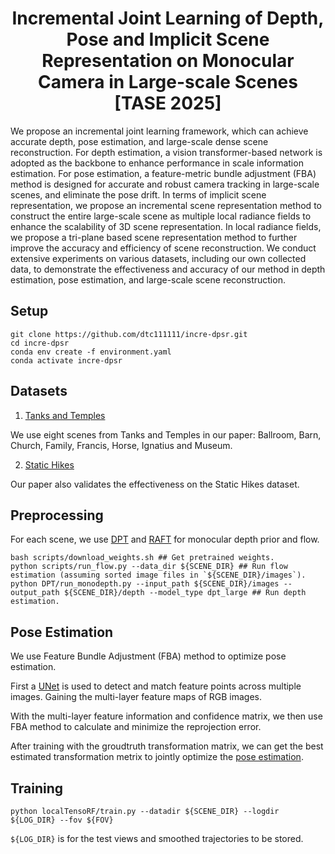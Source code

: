 
<p align="center">
  <h1 align="center">Incremental Joint Learning of Depth, Pose and Implicit Scene Representation on Monocular Camera in Large-scale Scenes  [TASE 2025]</h1>
  <div align="center"></div>
</p>

We propose an incremental joint learning framework, which can achieve accurate depth, pose estimation, and large-scale dense scene reconstruction. For depth estimation, a vision transformer-based network is adopted as the backbone to enhance performance in scale information estimation. For pose estimation, a feature-metric bundle adjustment (FBA) method is designed for accurate and robust camera tracking in large-scale scenes, and eliminate the pose drift. In terms of implicit scene representation, we propose an incremental scene representation method to construct the entire large-scale scene as multiple local radiance fields to enhance the scalability of 3D scene representation. In local radiance fields, we propose a tri-plane based scene representation method to further improve the accuracy and efficiency of scene reconstruction. We conduct extensive experiments on various datasets, including our own collected data, to demonstrate the effectiveness and accuracy of our method in depth estimation, pose estimation, and large-scale scene reconstruction.

## Setup
```
git clone https://github.com/dtc111111/incre-dpsr.git
cd incre-dpsr
conda env create -f environment.yaml
conda activate incre-dpsr
```

## Datasets
1. [Tanks and Temples](https://www.robots.ox.ac.uk/~wenjing/Tanks.zip)

We use eight scenes from Tanks and Temples in our paper: Ballroom, Barn, Church, Family, Francis, Horse, Ignatius and Museum.

2. [Static Hikes](https://drive.google.com/file/d/1DngTRNuZZXpho8-2cjpToa3lGWzxgwqL/view?usp=drive_link)

Our paper also validates the effectiveness on the Static Hikes dataset.

## Preprocessing
For each scene, we use [DPT](https://github.com/isl-org/DPT) and [RAFT](https://github.com/princeton-vl/RAFT) for monocular depth prior and flow.
```
bash scripts/download_weights.sh ## Get pretrained weights.
python scripts/run_flow.py --data_dir ${SCENE_DIR} ## Run flow estimation (assuming sorted image files in `${SCENE_DIR}/images`).
python DPT/run_monodepth.py --input_path ${SCENE_DIR}/images --output_path ${SCENE_DIR}/depth --model_type dpt_large ## Run depth estimation.
```

## Pose Estimation
We use Feature Bundle Adjustment (FBA) method to optimize pose estimation. 

First a [UNet](localTensoRF/models/unet.py) is used to detect and match feature points across multiple images. Gaining the multi-layer feature maps of RGB images.

With the multi-layer feature information and confidence matrix, we then use FBA method to calculate and minimize the reprojection error. 

After training with the groudtruth transformation matrix, we can get the best estimated transformation metrix to jointly optimize the [pose estimation](localTensoRF/models/poses.py).


## Training
```
python localTensoRF/train.py --datadir ${SCENE_DIR} --logdir ${LOG_DIR} --fov ${FOV}
```
`${LOG_DIR}` is for the test views and smoothed trajectories to be stored.




